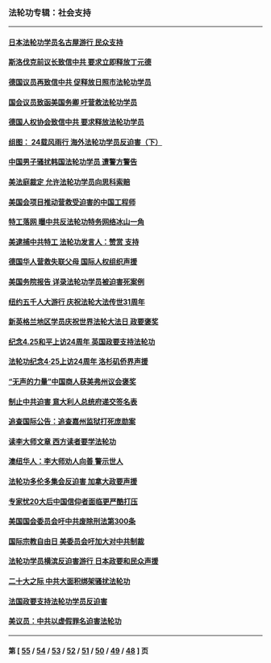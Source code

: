 ### 法轮功专辑：社会支持
---
#### [日本法轮功学员名古屋游行 民众支持](../../pages/nf4386/n14077424.md?09280430) 
#### [斯洛伐克前议长致信中共 要求立即释放丁元德](../../pages/nf4386/n14074619.md?09280430) 
#### [德国议员再致信中共 促释放日照市法轮功学员](../../pages/nf4386/n14069901.md?09280430) 
#### [国会议员致函美国务卿 吁营救法轮功学员](../../pages/nf4386/n14068427.md?09280430) 
#### [德国人权协会致信中共 要求释放法轮功学员](../../pages/nf4386/n14045330.md?09280430) 
#### [组图： 24载风雨行 海外法轮功学员反迫害（下）](../../pages/nf4386/n14030279.md?09280430) 
#### [中国男子骚扰韩国法轮功学员 遭警方警告](../../pages/nf4386/n14033245.md?09280430) 
#### [美法庭裁定 允许法轮功学员向思科索赔](../../pages/nf4386/n14030620.md?09280430) 
#### [美国会项目推动营救受迫害的中国工程师](../../pages/nf4386/n14019887.md?09280430) 
#### [特工落网 曝中共反法轮功特务网络冰山一角](../../pages/nf4386/n14006412.md?09280430) 
#### [美逮捕中共特工 法轮功发言人：赞赏 支持](../../pages/nf4386/n14005107.md?09280430) 
#### [德国华人营救失联父母 国际人权组织声援](../../pages/nf4386/n14002019.md?09280430) 
#### [美国务院报告 详录法轮功学员被迫害死案例](../../pages/nf4386/n13997752.md?09280430) 
#### [纽约五千人大游行 庆祝法轮大法传世31周年](../../pages/nf4386/n13995110.md?09280430) 
#### [新英格兰地区学员庆祝世界法轮大法日 政要褒奖](../../pages/nf4386/n13990800.md?09280430) 
#### [纪念4.25和平上访24周年 英国政要支持法轮功](../../pages/nf4386/n13984057.md?09280430) 
#### [法轮功纪念4·25上访24周年 洛杉矶侨界声援](../../pages/nf4386/n13978796.md?09280430) 
#### [“无声的力量”中国商人获美弗州议会褒奖](../../pages/nf4386/n13941208.md?09280430) 
#### [制止中共迫害 意大利人总统府递交签名表](../../pages/nf4386/n13933726.md?09280430) 
#### [追查国际公告：追查嘉州监狱打死庞勋案](../../pages/nf4386/n13933461.md?09280430) 
#### [读李大师文章 西方读者要学法轮功](../../pages/nf4386/n13925142.md?09280430) 
#### [澳纽华人：李大师劝人向善 警示世人](../../pages/nf4386/n13924146.md?09280430) 
#### [法轮功多伦多集会反迫害 加拿大政要声援](../../pages/nf4386/n13881303.md?09280430) 
#### [专家忧20大后中国信仰者面临更严酷打压](../../pages/nf4386/n13874993.md?09280430) 
#### [美国国会委员会吁中共废除刑法第300条](../../pages/nf4386/n13868121.md?09280430) 
#### [国际宗教自由日 美委员会吁加大对中共制裁](../../pages/nf4386/n13855021.md?09280430) 
#### [法轮功学员横滨反迫害游行 日本政要和民众声援](../../pages/nf4386/n13847132.md?09280430) 
#### [二十大之际 中共大面积绑架骚扰法轮功](../../pages/nf4386/n13846381.md?09280430) 
#### [法国政要支持法轮功学员反迫害](../../pages/nf4386/n13841970.md?09280430) 
#### [美议员：中共以虚假罪名迫害法轮功](../../pages/nf4386/n13841083.md?09280430) 

---
#### 第 [ [55](./55.md?09280430) / [54](./54.md?09280430) / [53](./53.md?09280430) / [52](./52.md?09280430) / [51](./51.md?09280430) / [50](./50.md?09280430) / [49](./49.md?09280430) / [48](./48.md?09280430) ] 页
